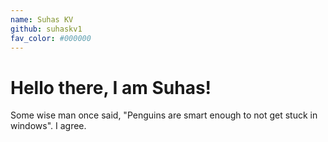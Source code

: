 ```yaml
---
name: Suhas KV
github: suhaskv1
fav_color: #000000
---
```


# Hello there, I am Suhas!
Some wise man once said, "Penguins are smart enough to not get stuck in windows". I agree.
